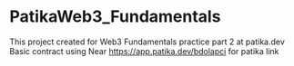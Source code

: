 # PatikaWeb3_Fundamentals
This project created for Web3 Fundamentals practice part 2 at patika.dev
Basic contract using Near 
https://app.patika.dev/bdolapci for patika link
